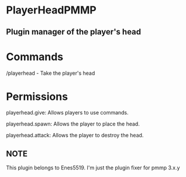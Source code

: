 # PlayerHeadPMMP
## Plugin manager of the player's head
# Commands
/playerhead <player Name> - Take the player's head
# Permissions
playerhead.give: Allows players to use commands.

playerhead.spawn: Allows the player to place the head.

playerhead.attack: Allows the player to destroy the head.

## NOTE
This plugin belongs to Enes5519. I'm just the plugin fixer for pmmp 3.x.y

